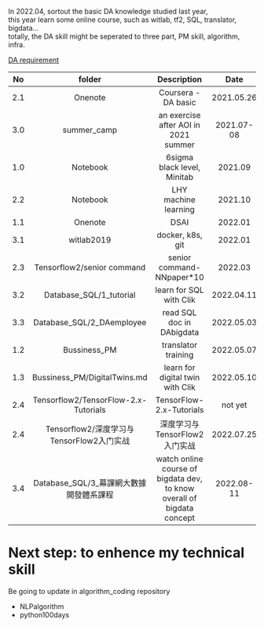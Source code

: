 In 2022.04, sortout the basic DA knowledge studied last year,   
this year learn some online course, such as witlab, tf2, SQL, translator, bigdata...      
totally, the DA skill might be seperated to three part, PM skill, algorithm, infra.    



[DA requirement](./DA_requirement.md)  

| No | folder |  Description  |  Date | 
|:--------:|:-------:|:-------:|:-------:| 
| 2.1 | Onenote | Coursera - DA basic | 2021.05.26 | 
| 3.0 | summer_camp | an exercise after AOI in 2021 summer | 2021.07-08 | 
| 1.0 | Notebook | 6sigma black level, Minitab  | 2021.09 | 
| 2.2 | Notebook | LHY machine learning | 2021.10 | 
| 1.1 | Onenote | DSAI | 2022.01 | 
| 3.1 | witlab2019 | docker, k8s, git | 2022.01 | 
| 2.3 | Tensorflow2/senior command | senior command- NNpaper*10 | 2022.03 |   
| 3.2 | Database_SQL/1_tutorial | learn for SQL with Clik | 2022.04.11 |  
| 3.3 | Database_SQL/2_DAemployee | read SQL doc in DAbigdata | 2022.05.03 |   
| 1.2 | Bussiness_PM | translator training |  2022.05.07 |   
| 1.3 | Bussiness_PM/DigitalTwins.md | learn for digital twin with Clik | 2022.05.10 |
| 2.4 | Tensorflow2/TensorFlow-2.x-Tutorials | TensorFlow-2.x-Tutorials  | not yet |   
| 2.4 | Tensorflow2/深度学习与TensorFlow2入门实战 | 深度学习与TensorFlow2入门实战 | 2022.07.25 |     
| 3.4 | Database_SQL/3_幕課網大數據開發體系課程 | watch online course of bigdata dev, to know overall of bigdata concept | 2022.08-11 |   



# Next step: to enhence my technical skill    

Be going to update in algorithm_coding repository    
* NLPalgorithm    
* python100days   


